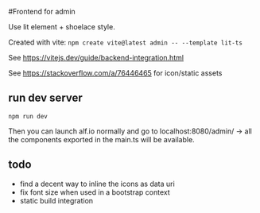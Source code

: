 #Frontend for admin

Use lit element + shoelace style.

Created with vite: `npm create vite@latest admin -- --template lit-ts`

See https://vitejs.dev/guide/backend-integration.html

See https://stackoverflow.com/a/76446465 for icon/static assets

## run dev server

`npm run dev`

Then you can launch alf.io normally and go to localhost:8080/admin/ -> all the components exported in the main.ts will be available.

## todo

 - find a decent way to inline the icons as data uri
 - fix font size when used in a bootstrap context
 - static build integration